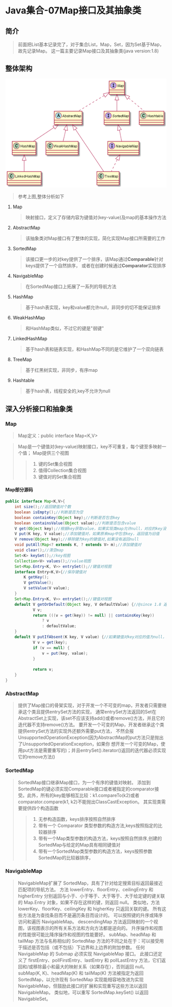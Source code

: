 # Java集合-07Map接口及其抽象类

## 简介
> 前面把List基本记录完了，对于集合List，Map，Set，因为Set基于Map，故先记录Map。
这一篇主要记录Map接口及其抽象类(java version:1.8)

## 整体架构
![map整体架构图](../../../image/Map.png)
>参考上图,整体分析如下
1. Map
    >映射接口，定义了存储内容为键值对(key-value)及map的基本操作方法
2. AbstractMap
    >该抽象类对Map接口有了整体的实现，简化实现Map接口所需要的工作
3. SortedMap
    > 该接口更一步的对key提供了一个排序，该Map通过**Comparable**针对keys提供了一个自然排序，
    或者在创建时候通过**Comparator**实现排序
4. NavigableMap
    >在SortedMap接口上拓展了一系列的导航方法
5. HashMap
    >基于hash表实现，key和value都允许null，非同步的切不能保证排序
6. WeakHashMap
    > 和HashMap类似，不过它的键是"弱键"
7. LinkedHashMap
    > 基于hash表和链表实现，和HashMap不同的是它维护了一个双向链表
8. TreeMap
    > 基于红黑树实现，非同步，有序map
9. Hashtable
    >基于hash表，线程安全的,key不允许为null

## 深入分析接口和抽象类
### Map
>Map定义：public interface Map<K,V> 

>Map是一个键值对(key-value)映射接口，key不可重复，每个键至多映射一个值；
Map提供三个视图
>> 1. 键的Set集合视图
>>  2. 值得Collection集合视图
>>  3. 键值对的Set集合视图

#### Map部分源码
```java
public interface Map<K,V>{
    int size();//返回键值对个数
    boolean isEmpty();//判断是否为空
    boolean containKey(Object key);//判断是否包含key
    boolean containsValue(Object value);//判断是否包含value
    V get(Object key);//根据key获取value，如果实现类map允许null，对应的key没有映射，返回null
    V put(K key, V value);//添加键值对，如果原来map中包含key，返回值为旧值
    V remove(Object key);//移除键为key的键值对,如果没有返回null
    void putAll(Map<? extends K, ? extends V> m);//添加键值对
    void clear();//清空map
    Set<K> keySet();//key视图
    Collection<V> values();//value视图
    Set<Map.Entry<K, V>> entrySet();//键值对视图
    interface Entry<K,V>{//保存键值对
        K getKey();
        V getValue();
        V setValue(V value);
    }
    Set<Map.Entry<K, V>> entrySet();//键值对视图
    default V getOrDefault(Object key, V defaultValue) {//@since 1.8 返回键值对key对应的值，如果key没有返回defaultValue
            V v;
            return (((v = get(key)) != null) || containsKey(key))
                ? v
                : defaultValue;
    }
    default V putIfAbsent(K key, V value) {//如果键值对key对应的值为null，key对应的值变为value
            V v = get(key);
            if (v == null) {
                v = put(key, value);
            }
    
            return v;
    }
}
```

### AbstractMap
> 提供了Map接口的骨架实现，对于开发一个不可变的map，开发者只需要继承这个类且提供entrySet方法的实现，
通常entrySet方法返回的Set在AbstractSet上实现，该set不应该支持add()或者remove()方法，并且它的迭代器不支持remove()方法。
要开发一个可变的Map，开发者继承这个类提供entrySet方法的实现外还额外需要put方法，
不然会报UnsupportedOperationException(因为AbstractMap的put方法只是抛出了UnsupportedOperationException，如果你
想开发一个可变的Map，使用put方法是需要重写的)；并且entrySet().iterator()返回的迭代器必须实现它的remove方法()

### SortedMap
> SortedMap接口继承Map接口，为一个有序的键值对映射。
添加到SortedMap的键必须实现Comparable接口或者被指定的comparator接受。此外，所有的key能够相互比较：k1.compareTo(k2)或者
comparator.compare(k1, k2)不能抛出ClassCastException。
其实现类需要提供四个构造函数
>> 1. 无参构造函数，keys排序按照自然排序
>> 2. 带有一个 Comparator 类型参数的构造方法,keys按照指定的比较器排序
>> 3. 带有一个Map类型参数的构造方法，keys按照自然排序,创建的SortedMap与给定的Map具有相同键值对
>> 4. 带有一个SortedMap类型参数的构造方法，keys按照参数SortedMap的比较器排序，

### NavigableMap
>NavigableMap扩展了 SortedMap，具有了针对给定搜索目标返回最接近匹配项的导航方法。
方法 lowerEntry、floorEntry、ceilingEntry 和 higherEntry 分别返回与小于、小于等于、大于等于、大于给定键的键关联的 Map.Entry 对象，如果不存在这样的键，则返回 null。
类似地，方法 lowerKey、floorKey、ceilingKey 和 higherKey 只返回关联的键。
所有这些方法是为查找条目而不是遍历条目而设计的。
可以按照键的升序或降序访问和遍历 NavigableMap。
descendingMap 方法返回映射的一个视图，该视图表示的所有关系方法和方向方法都是逆向的。
升序操作和视图的性能很可能比降序操作和视图的性能要好。
subMap、headMap 和 tailMap 方法与名称相似的 SortedMap 方法的不同之处在于：可以接受用于描述是否包括（或不包括）下边界和上边界的附加参数。
任何 NavigableMap 的 Submap 必须实现 NavigableMap 接口。
此接口还定义了 firstEntry、pollFirstEntry、lastEntry 和 pollLastEntry 方法，它们返回和/或移除最小和最大的映射关系（如果存在），否则返回 null。
subMap(K, K)、headMap(K) 和 tailMap(K) 方法被指定为返回 SortedMap，以允许现有 SortedMap 实现能相容地改进为实现 NavigableMap，但鼓励此接口的扩展和实现重写这些方法以返回 NavigableMap。
类似地，可以重写 SortedMap.keySet() 以返回 NavigableSet。